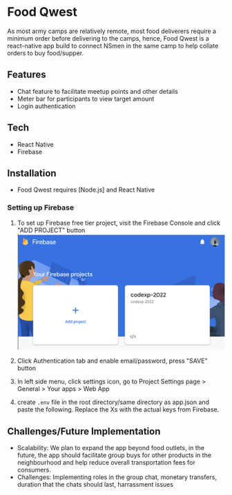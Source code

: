
# Food Qwest
As most army camps are relatively remote, most food deliverers require a minimum order before delivering to the camps, hence,
Food Qwest is a react-native app build to connect NSmen in the same camp to help collate orders to buy food/supper.

## Features
- Chat feature to facilitate meetup points and other details
- Meter bar for participants to view target amount
- Login authentication
  
## Tech
- React Native
- Firebase

## Installation
- Food Qwest requires [Node.js] and React Native

### Setting up Firebase
1. To set up Firebase free tier project, visit the Firebase Console and click "ADD PROJECT" button
![pic1](https://github.com/jinyangp/codeexp_2022/blob/00e322e4bae483b4902b68baa8d4bdad870b936d/assets/add.png)

2. Click Authentication tab and enable email/password, press "SAVE" button

3. In left side menu, click settings icon, go to Project Settings page > General > Your apps > Web App

4. create ```.env``` file in the root directory/same directory as app.json and paste the following. Replace the Xs with the actual keys from Firebase.


## Challenges/Future Implementation
- Scalability: We plan to expand the app beyond food outlets, in the future, the app should facilitate group buys for other products in the neighbourhood and help reduce overall transportation fees for consumers.
- Challenges: Implementing roles in the group chat, monetary transfers, duration that the chats should last, harrassment issues
